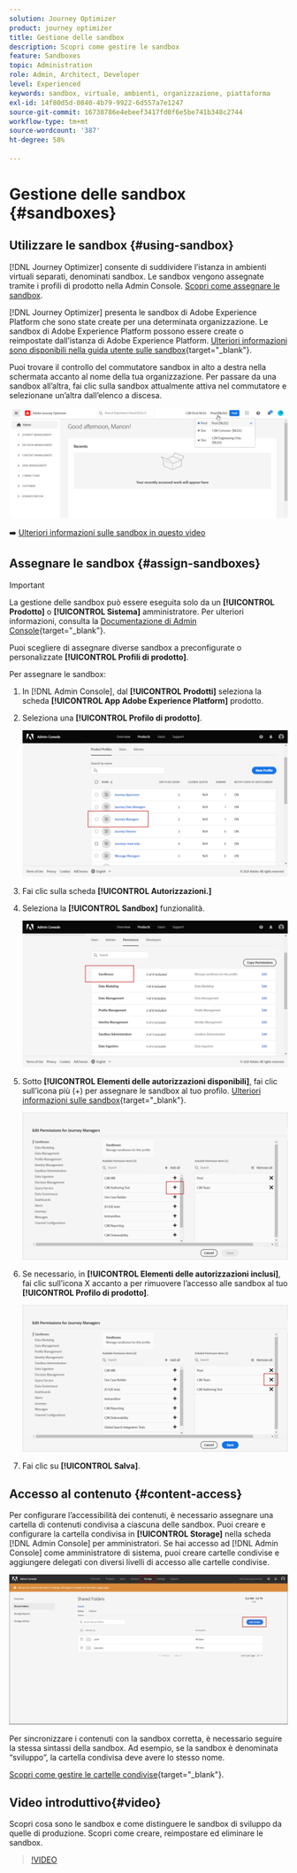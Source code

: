 ```yaml
---
solution: Journey Optimizer
product: journey optimizer
title: Gestione delle sandbox
description: Scopri come gestire le sandbox
feature: Sandboxes
topic: Administration
role: Admin, Architect, Developer
level: Experienced
keywords: sandbox, virtuale, ambienti, organizzazione, piattaforma
exl-id: 14f80d5d-0840-4b79-9922-6d557a7e1247
source-git-commit: 16738786e4ebeef3417fd0f6e5be741b348c2744
workflow-type: tm+mt
source-wordcount: '387'
ht-degree: 58%

---
```


# Gestione delle sandbox {#sandboxes}

## Utilizzare le sandbox {#using-sandbox}

[!DNL Journey Optimizer] consente di suddividere l’istanza in ambienti virtuali separati, denominati sandbox.
Le sandbox vengono assegnate tramite i profili di prodotto nella Admin Console. [Scopri come assegnare le sandbox](permissions.md#create-product-profile).

[!DNL Journey Optimizer] presenta le sandbox di Adobe Experience Platform che sono state create per una determinata organizzazione.
Le sandbox di Adobe Experience Platform possono essere create o reimpostate dall’istanza di Adobe Experience Platform. [Ulteriori informazioni sono disponibili nella guida utente sulle sandbox](https://experienceleague.adobe.com/docs/experience-platform/sandbox/ui/user-guide.html?lang=it){target="_blank"}.

Puoi trovare il controllo del commutatore sandbox in alto a destra nella schermata accanto al nome della tua organizzazione. Per passare da una sandbox all’altra, fai clic sulla sandbox attualmente attiva nel commutatore e selezionane un’altra dall’elenco a discesa.

![](assets/sandbox_5.png)

➡️ [Ulteriori informazioni sulle sandbox in questo video](#video)

## Assegnare le sandbox {#assign-sandboxes}

>[!IMPORTANT]
>
> La gestione delle sandbox può essere eseguita solo da un **[!UICONTROL Prodotto]** o **[!UICONTROL Sistema]** amministratore. Per ulteriori informazioni, consulta la [Documentazione di Admin Console](https://helpx.adobe.com/enterprise/admin-guide.html/enterprise/using/admin-roles.ug.html){target="_blank"}.

Puoi scegliere di assegnare diverse sandbox a preconfigurate o personalizzate **[!UICONTROL Profili di prodotto]**.

Per assegnare le sandbox:

1. In [!DNL Admin Console], dal **[!UICONTROL Prodotti]** seleziona la scheda **[!UICONTROL App Adobe Experience Platform]** prodotto.

1. Seleziona una **[!UICONTROL Profilo di prodotto]**.

   ![](assets/sandbox_1.png)

1. Fai clic sulla scheda **[!UICONTROL Autorizzazioni.]**

1. Seleziona la **[!UICONTROL Sandbox]** funzionalità.

   ![](assets/sandbox_2.png)

1. Sotto **[!UICONTROL Elementi delle autorizzazioni disponibili]**, fai clic sull’icona più (+) per assegnare le sandbox al tuo profilo. [Ulteriori informazioni sulle sandbox](https://experienceleague.adobe.com/docs/experience-platform/sandbox/home.html?lang=it){target="_blank"}.

   ![](assets/sandbox_3.png)

1. Se necessario, in **[!UICONTROL Elementi delle autorizzazioni inclusi]**, fai clic sull’icona X accanto a per rimuovere l’accesso alle sandbox al tuo **[!UICONTROL Profilo di prodotto]**.

   ![](assets/sandbox_4.png)

1. Fai clic su **[!UICONTROL Salva]**.

## Accesso al contenuto {#content-access}

Per configurare l’accessibilità dei contenuti, è necessario assegnare una cartella di contenuti condivisa a ciascuna delle sandbox. Puoi creare e configurare la cartella condivisa in **[!UICONTROL Storage]** nella scheda [!DNL Admin Console] per amministratori. Se hai accesso ad [!DNL Admin Console] come amministratore di sistema, puoi creare cartelle condivise e aggiungere delegati con diversi livelli di accesso alle cartelle condivise.

![](assets/do-not-localize/content_access.png)

Per sincronizzare i contenuti con la sandbox corretta, è necessario seguire la stessa sintassi della sandbox. Ad esempio, se la sandbox è denominata “sviluppo”, la cartella condivisa deve avere lo stesso nome.

[Scopri come gestire le cartelle condivise](https://helpx.adobe.com/it/enterprise/admin-guide.html/enterprise/using/manage-adobe-storage.ug.html){target="_blank"}.

## Video introduttivo{#video}

Scopri cosa sono le sandbox e come distinguere le sandbox di sviluppo da quelle di produzione. Scopri come creare, reimpostare ed eliminare le sandbox.

>[!VIDEO](https://video.tv.adobe.com/v/334355?quality=12)
